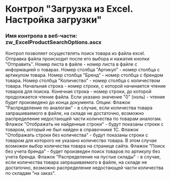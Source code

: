 ﻿---
description: 2.4.10.0
---
# Контрол "Загрузка из Excel. Настройка загрузки"
### Имя контрола в веб-части: zw_ExcelProductSearchOptions.ascx
Контрол позволяет осуществлять поиск товара из файла excel.
Отправка файла происходит после его выбора и нажатия кнопки "Отправить".
Номер листа в файле - номер листа в файле с информацией о товарах.
Номер столбца "Артикул" - номер столбца с артикулом товара.
Номер столбца "Бренд" - номер столбца с брендом товара.
Номер столбца "Количество" - номер столбца с количеством товара.
Начальная строка - номер строки, с которой начинается чтение товаров для поиска.
Конечная строка - номер строки, до которой продолжается чтение файла. Если указано значение "0" (ноль) - чтение будет произведено до конца документа.
Опции:
Флажок "Распределение по аналогам" - в случае, если количества товара запрашиваемого в файле, на складе не достаточно, возможно распределение недостающей части количества по товарам аналогам. 
Флажок "Отображать не найденные строки" - будут показаны строки с товаром, который не был найден в справочнике 1С.
Флажок "Отображать строки без количества" - будут показаны строки с товаром для которого не указано количество товара. В этом случае возможен выбор количества товара на странице сайта.
Флажок "Поиск без учета бренда" - будет произведен поиск товаров по артикулу без учета бренда.
Флажок "Распределение на пустые склады" - в случае, если количества товара запрашиваемого в файле, на складе не достаточно, возможно распределение недостающей части количества по складам "на заказ".
